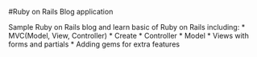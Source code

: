 #Ruby on Rails  Blog application

Sample Ruby on Rails blog and learn basic of Ruby on Rails including:
	* MVC(Model, View, Controller)
	* Create
		* Controller
		* Model
		* Views with forms and partials
	* Adding gems for extra features
